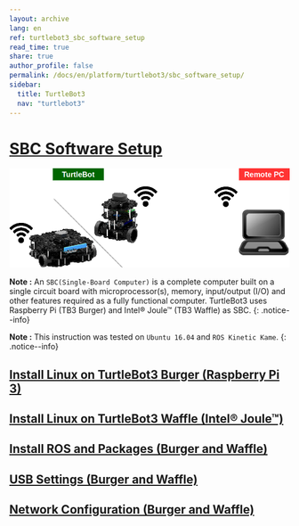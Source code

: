 ```yaml
---
layout: archive
lang: en
ref: turtlebot3_sbc_software_setup
read_time: true
share: true
author_profile: false
permalink: /docs/en/platform/turtlebot3/sbc_software_setup/
sidebar:
  title: TurtleBot3
  nav: "turtlebot3"
---
```


<div style="counter-reset: h6 1">
</div>

# [SBC Software Setup](#sbc-software-setup)

![](/assets/images/platform/turtlebot3/software/remote_pc_and_turtlebot.png)

**Note :** An `SBC(Single-Board Computer)` is a complete computer built on a single circuit board with microprocessor(s), memory, input/output (I/O) and other features required as a fully functional computer. TurtleBot3 uses Raspberry Pi (TB3 Burger) and Intel® Joule™ (TB3 Waffle) as SBC.
{: .notice--info}

**Note :** This instruction was tested on `Ubuntu 16.04` and `ROS Kinetic Kame`.
{: .notice--info}

## [Install Linux on TurtleBot3 Burger (Raspberry Pi 3)](#install-linux-on-turtlebot3-burger-raspberry-pi-3)

## [Install Linux on TurtleBot3 Waffle (Intel® Joule™)](#install-linux-on-turtlebot3-waffle-intel-joule)

## [Install ROS and Packages (Burger and Waffle)](install-ros-and-packages-burger-and-waffle)

## [USB Settings (Burger and Waffle)](#usb-settings-burger-and-waffle)

## [Network Configuration (Burger and Waffle)](#network-configuration-burger-and-waffle)
